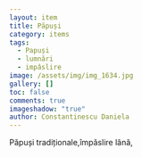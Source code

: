```yaml
---
layout: item
title: Păpuși
category: items
tags:
  - Papuși
  - lumnări
  - impâslire
image: /assets/img/img_1634.jpg
gallery: []
toc: false
comments: true
imageshadow: "true"
author: Constantinescu Daniela
---
```

Păpuși  tradiționale,împăslire lână,